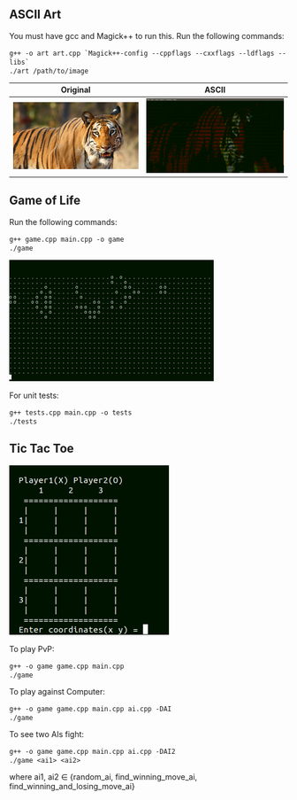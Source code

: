 ## ASCII Art
You must have gcc and Magick++ to run this.
Run the following commands:
```
g++ -o art art.cpp `Magick++-config --cppflags --cxxflags --ldflags --libs`
./art /path/to/image
```
Original             |  ASCII
:-------------------------:|:-------------------------:
![](Ascii%20Art/tiger.jpg)  |  ![](Ascii%20Art/tiger-ASCII.png)

## Game of Life
Run the following commands:
```
g++ game.cpp main.cpp -o game
./game
```
![](Game%20Of%20Life/gun.gif)

For unit tests:
```
g++ tests.cpp main.cpp -o tests
./tests
```

## Tic Tac Toe
![](Tic-Tac-Toe/tic.gif)

To play PvP:
```
g++ -o game game.cpp main.cpp
./game
```
To play against Computer:
```
g++ -o game game.cpp main.cpp ai.cpp -DAI
./game
```
To see two AIs fight:
```
g++ -o game game.cpp main.cpp ai.cpp -DAI2
./game <ai1> <ai2>
```
where ai1, ai2 ∈ {random_ai, find_winning_move_ai, find_winning_and_losing_move_ai}
